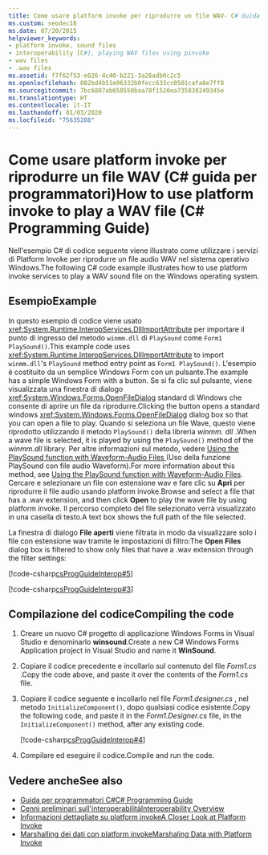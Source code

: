 ```yaml
---
title: Come usare platform invoke per riprodurre un file WAV- C# Guida alla programmazione
ms.custom: seodec18
ms.date: 07/20/2015
helpviewer_keywords:
- platform invoke, sound files
- interoperability [C#], playing WAV files using pinvoke
- wav files
- .wav files
ms.assetid: f7f62f53-e026-4c40-b221-3a26adb0c2c5
ms.openlocfilehash: 082bd4b51e06332b0fecc633cc0501cafa8e7ff8
ms.sourcegitcommit: 7bc6887ab658550baa78f1520ea735838249345e
ms.translationtype: HT
ms.contentlocale: it-IT
ms.lasthandoff: 01/03/2020
ms.locfileid: "75635288"
---
```

# <a name="how-to-use-platform-invoke-to-play-a-wav-file-c-programming-guide"></a><span data-ttu-id="8246b-102">Come usare platform invoke per riprodurre un file WAV (C# guida per programmatori)</span><span class="sxs-lookup"><span data-stu-id="8246b-102">How to use platform invoke to play a WAV file (C# Programming Guide)</span></span>

<span data-ttu-id="8246b-103">Nell'esempio C# di codice seguente viene illustrato come utilizzare i servizi di Platform Invoke per riprodurre un file audio WAV nel sistema operativo Windows.</span><span class="sxs-lookup"><span data-stu-id="8246b-103">The following C# code example illustrates how to use platform invoke services to play a WAV sound file on the Windows operating system.</span></span>

## <a name="example"></a><span data-ttu-id="8246b-104">Esempio</span><span class="sxs-lookup"><span data-stu-id="8246b-104">Example</span></span>

<span data-ttu-id="8246b-105">In questo esempio di codice viene usato <xref:System.Runtime.InteropServices.DllImportAttribute> per importare il punto di ingresso del metodo `winmm.dll` di `PlaySound` come `Form1 PlaySound()`.</span><span class="sxs-lookup"><span data-stu-id="8246b-105">This example code uses <xref:System.Runtime.InteropServices.DllImportAttribute> to import `winmm.dll`'s `PlaySound` method entry point as `Form1 PlaySound()`.</span></span> <span data-ttu-id="8246b-106">L'esempio è costituito da un semplice Windows Form con un pulsante.</span><span class="sxs-lookup"><span data-stu-id="8246b-106">The example has a simple Windows Form with a button.</span></span> <span data-ttu-id="8246b-107">Se si fa clic sul pulsante, viene visualizzata una finestra di dialogo <xref:System.Windows.Forms.OpenFileDialog> standard di Windows che consente di aprire un file da riprodurre.</span><span class="sxs-lookup"><span data-stu-id="8246b-107">Clicking the button opens a standard windows <xref:System.Windows.Forms.OpenFileDialog> dialog box so that you can open a file to play.</span></span> <span data-ttu-id="8246b-108">Quando si seleziona un file Wave, questo viene riprodotto utilizzando il metodo `PlaySound()` della libreria *winmm. dll* .</span><span class="sxs-lookup"><span data-stu-id="8246b-108">When a wave file is selected, it is played by using the `PlaySound()` method of the *winmm.dll* library.</span></span> <span data-ttu-id="8246b-109">Per altre informazioni sul metodo, vedere [Using the PlaySound function with Waveform-Audio Files ](https://docs.microsoft.com/windows/desktop/multimedia/using-playsound-to-play-waveform-audio-files) (Uso della funzione PlaySound con file audio Waveform).</span><span class="sxs-lookup"><span data-stu-id="8246b-109">For more information about this method, see [Using the PlaySound function with Waveform-Audio Files](https://docs.microsoft.com/windows/desktop/multimedia/using-playsound-to-play-waveform-audio-files).</span></span> <span data-ttu-id="8246b-110">Cercare e selezionare un file con estensione wav e fare clic su **Apri** per riprodurre il file audio usando platform invoke.</span><span class="sxs-lookup"><span data-stu-id="8246b-110">Browse and select a file that has a .wav extension, and then click **Open** to play the wave file by using platform invoke.</span></span> <span data-ttu-id="8246b-111">Il percorso completo del file selezionato verrà visualizzato in una casella di testo.</span><span class="sxs-lookup"><span data-stu-id="8246b-111">A text box shows the full path of the file selected.</span></span>

<span data-ttu-id="8246b-112">La finestra di dialogo **File aperti** viene filtrata in modo da visualizzare solo i file con estensione wav tramite le impostazioni di filtro:</span><span class="sxs-lookup"><span data-stu-id="8246b-112">The **Open Files** dialog box is filtered to show only files that have a .wav extension through the filter settings:</span></span>

[!code-csharp[csProgGuideInterop#5](~/samples/snippets/csharp/VS_Snippets_VBCSharp/csProgGuideInterop/CS/WinSound.cs#5)]

[!code-csharp[csProgGuideInterop#3](~/samples/snippets/csharp/VS_Snippets_VBCSharp/csProgGuideInterop/CS/WinSound.cs#3)]

## <a name="compiling-the-code"></a><span data-ttu-id="8246b-113">Compilazione del codice</span><span class="sxs-lookup"><span data-stu-id="8246b-113">Compiling the code</span></span>

1. <span data-ttu-id="8246b-114">Creare un nuovo C# progetto di applicazione Windows Forms in Visual Studio e denominarlo **winsound**.</span><span class="sxs-lookup"><span data-stu-id="8246b-114">Create a new C# Windows Forms Application project in Visual Studio and name it **WinSound**.</span></span>

2. <span data-ttu-id="8246b-115">Copiare il codice precedente e incollarlo sul contenuto del file *Form1.cs* .</span><span class="sxs-lookup"><span data-stu-id="8246b-115">Copy the code above, and paste it over the contents of the *Form1.cs* file.</span></span>

3. <span data-ttu-id="8246b-116">Copiare il codice seguente e incollarlo nel file *Form1.designer.cs* , nel metodo `InitializeComponent()`, dopo qualsiasi codice esistente.</span><span class="sxs-lookup"><span data-stu-id="8246b-116">Copy the following code, and paste it in the *Form1.Designer.cs* file, in the `InitializeComponent()` method, after any existing code.</span></span>

     [!code-csharp[csProgGuideInterop#4](~/samples/snippets/csharp/VS_Snippets_VBCSharp/csProgGuideInterop/CS/WinSound.cs#4)]

4. <span data-ttu-id="8246b-117">Compilare ed eseguire il codice.</span><span class="sxs-lookup"><span data-stu-id="8246b-117">Compile and run the code.</span></span>

## <a name="see-also"></a><span data-ttu-id="8246b-118">Vedere anche</span><span class="sxs-lookup"><span data-stu-id="8246b-118">See also</span></span>

- [<span data-ttu-id="8246b-119">Guida per programmatori C#</span><span class="sxs-lookup"><span data-stu-id="8246b-119">C# Programming Guide</span></span>](../index.md)
- [<span data-ttu-id="8246b-120">Cenni preliminari sull'interoperabilità</span><span class="sxs-lookup"><span data-stu-id="8246b-120">Interoperability Overview</span></span>](interoperability-overview.md)
- [<span data-ttu-id="8246b-121">Informazioni dettagliate su platform invoke</span><span class="sxs-lookup"><span data-stu-id="8246b-121">A Closer Look at Platform Invoke</span></span>](../../../framework/interop/consuming-unmanaged-dll-functions.md#a-closer-look-at-platform-invoke)
- [<span data-ttu-id="8246b-122">Marshalling dei dati con platform invoke</span><span class="sxs-lookup"><span data-stu-id="8246b-122">Marshaling Data with Platform Invoke</span></span>](../../../framework/interop/marshaling-data-with-platform-invoke.md)
